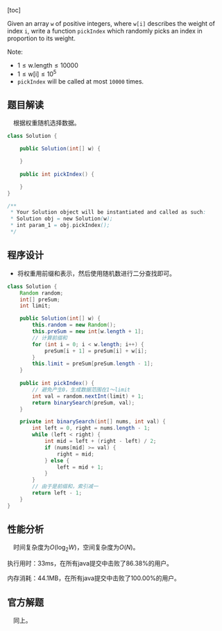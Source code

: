 [toc]

Given an array `w` of positive integers, where `w[i]` describes the weight of index `i`, write a function `pickIndex` which randomly picks an index in proportion to its weight.

Note:

* $1 \le \text{w.length} \le 10000$
* $1 \le \text{w[i]} \le 10^5$
* `pickIndex` will be called at most `10000` times.



## 题目解读

&emsp;根据权重随机选择数据。

```java
class Solution {

    public Solution(int[] w) {

    }
    
    public int pickIndex() {

    }
}

/**
 * Your Solution object will be instantiated and called as such:
 * Solution obj = new Solution(w);
 * int param_1 = obj.pickIndex();
 */
```

## 程序设计

* 将权重用前缀和表示，然后使用随机数进行二分查找即可。

```java
class Solution {
    Random random;
    int[] preSum;
    int limit;

    public Solution(int[] w) {
        this.random = new Random();
        this.preSum = new int[w.length + 1];
        // 计算前缀和
        for (int i = 0; i < w.length; i++) {
            preSum[i + 1] = preSum[i] + w[i];
        }
        this.limit = preSum[preSum.length - 1];
    }
    
    public int pickIndex() {
        // 避免产生0，生成数据范围在1～limit
        int val = random.nextInt(limit) + 1;
        return binarySearch(preSum, val);
    }

    private int binarySearch(int[] nums, int val) {
        int left = 0, right = nums.length - 1;
        while (left < right) {
            int mid = left + (right - left) / 2;
            if (nums[mid] >= val) {
                right = mid;
            } else {
                left = mid + 1;
            }
        }
        // 由于是前缀和，索引减一
        return left - 1;
    }
}
```

## 性能分析

&emsp;时间复杂度为$O(\log_2W)$，空间复杂度为$O(N)$。

执行用时：33ms，在所有java提交中击败了86.38%的用户。

内存消耗：44.1MB，在所有java提交中击败了100.00%的用户。

## 官方解题

&emsp;同上。